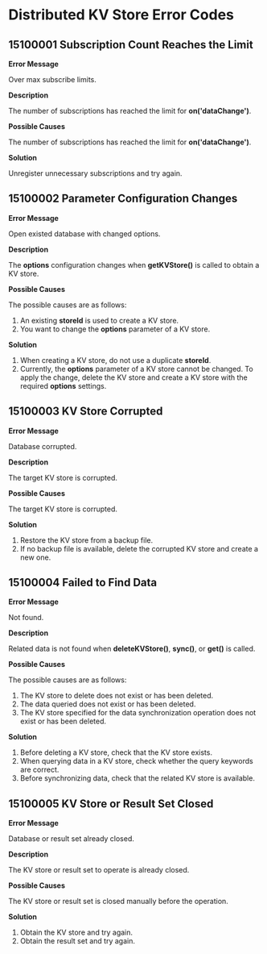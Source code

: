 # Distributed KV Store Error Codes

## 15100001 Subscription Count Reaches the Limit

**Error Message**

Over max subscribe limits.

**Description**

The number of subscriptions has reached the limit for **on('dataChange')**.

**Possible Causes**

The number of subscriptions has reached the limit for **on('dataChange')**.

**Solution**

Unregister unnecessary subscriptions and try again.

## 15100002 Parameter Configuration Changes

**Error Message**

Open existed database with changed options.

**Description**

The **options** configuration changes when **getKVStore()** is called to obtain a KV store.

**Possible Causes**

The possible causes are as follows:
1. An existing **storeId** is used to create a KV store.
2. You want to change the **options** parameter of a KV store.

**Solution**

1. When creating a KV store, do not use a duplicate **storeId**.
2. Currently, the **options** parameter of a KV store cannot be changed. To apply the change, delete the KV store and create a KV store with the required **options** settings.

## 15100003 KV Store Corrupted

**Error Message**

Database corrupted.

**Description**

The target KV store is corrupted.

**Possible Causes**

The target KV store is corrupted.

**Solution**

1. Restore the KV store from a backup file.
2. If no backup file is available, delete the corrupted KV store and create a new one.

## 15100004 Failed to Find Data

**Error Message**

Not found.

**Description**

Related data is not found when **deleteKVStore()**, **sync()**, or **get()** is called.

**Possible Causes**

The possible causes are as follows:
1. The KV store to delete does not exist or has been deleted.
2. The data queried does not exist or has been deleted.
3. The KV store specified for the data synchronization operation does not exist or has been deleted.

**Solution**

1. Before deleting a KV store, check that the KV store exists.
2. When querying data in a KV store, check whether the query keywords are correct.
3. Before synchronizing data, check that the related KV store is available.

## 15100005 KV Store or Result Set Closed

**Error Message**

Database or result set already closed.

**Description**

The KV store or result set to operate is already closed.

**Possible Causes**

The KV store or result set is closed manually before the operation.

**Solution**

1. Obtain the KV store and try again.
2. Obtain the result set and try again.
